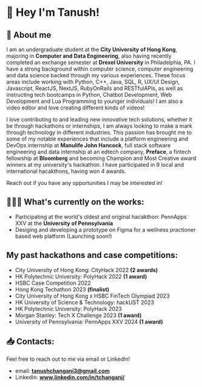 # 👋 Hey I'm Tanush!
## 🐉 About me
I am an undergraduate student at the **City University of Hong Kong**, majoring in **Computer and Data Engineering**, also having recently completed an exchange semester at **Drexel University** in Philadelphia, PA. I have a strong background within computer science, computer engineering and data science backed through my various experiences. These focus areas include working with Python, C++, Java, SQL, R, UX/UI Design, Javascript, ReactJS, NextJS, RubyOnRails and RESTfulAPIs, as well as instructing tech bootcamps in Python, Chatbot Development, Web Development and Lua Programming to younger individuals! I am also a video editor and love creating different kinds of videos!

I love contributing to and leading new innovative tech solutions, whether it be through hackathons or internships, I am always looking to make a mark through technology in different industries. This passion has brought me to some of my notable experiences that include a platform engineering and DevOps internship at **Manulife John Hancock**, full stack software engineering and data internship at an edtech company, **Preface**, a fintech fellowship at **Bloomberg** and becoming Champion and Most Creative award winners at my university's hackathon. I have participated in 9 local and international hacakthons, having won 4 awards.

Reach out if you have any opportunities I may be interested in!

## 🏋🏽‍♂️ What's currently on the works:
- Participating at the world's oldest and original hacakthon: PennApps XXV at the **University of Pennsylvania**
- Desiging and developing a prototype on Figma for a wellness practioner based web platform (Launching soon!)

## My past hackathons and case competitions:
- City University of Hong Kong: CityHack 2022 **(2 awards)**
- HK Polytechnic University: PolyHack 2022 **(1 award)**
- HSBC Case Competition 2022
- Hong Kong Techathon 2023 **(finalist)**
- City University of Hong Kong x HSBC FinTech Olympiad 2023
- HK University of Science & Technology: hackUST 2023
- HK Polytechnic University: PolyHack 2023
- Morgan Stanley: Tech X Challenge 2023 **(1 award)**
- University of Pennsylvania: PennApps XXV 2024 **(1 award)**
 
## 📥 Contacts:
Feel free to reach out to me via email or LinkedIn!
- email: **tanushchangani3@gmail.com**
- LinkedIn: **www.linkedin.com/in/tchangani/**
